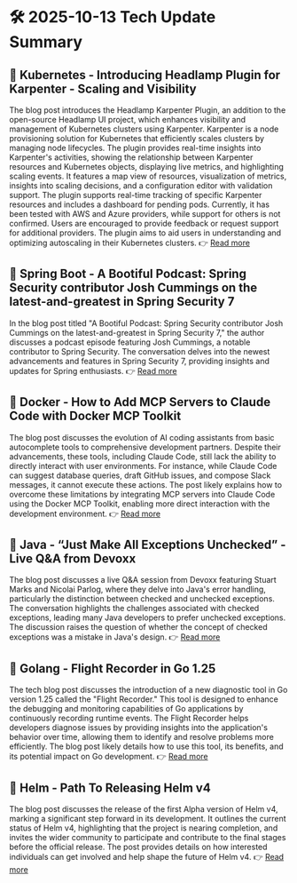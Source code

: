 # 🛠️ 2025-10-13 Tech Update Summary

## 🔹 Kubernetes - Introducing Headlamp Plugin for Karpenter - Scaling and Visibility
The blog post introduces the Headlamp Karpenter Plugin, an addition to the open-source Headlamp UI project, which enhances visibility and management of Kubernetes clusters using Karpenter. Karpenter is a node provisioning solution for Kubernetes that efficiently scales clusters by managing node lifecycles. The plugin provides real-time insights into Karpenter's activities, showing the relationship between Karpenter resources and Kubernetes objects, displaying live metrics, and highlighting scaling events. It features a map view of resources, visualization of metrics, insights into scaling decisions, and a configuration editor with validation support. The plugin supports real-time tracking of specific Karpenter resources and includes a dashboard for pending pods. Currently, it has been tested with AWS and Azure providers, while support for others is not confirmed. Users are encouraged to provide feedback or request support for additional providers. The plugin aims to aid users in understanding and optimizing autoscaling in their Kubernetes clusters.
👉 [Read more](https://kubernetes.io/blog/2025/10/06/introducing-headlamp-plugin-for-karpenter/)

## 🔹 Spring Boot - A Bootiful Podcast: Spring Security contributor Josh Cummings on the latest-and-greatest in Spring Security 7
In the blog post titled "A Bootiful Podcast: Spring Security contributor Josh Cummings on the latest-and-greatest in Spring Security 7," the author discusses a podcast episode featuring Josh Cummings, a notable contributor to Spring Security. The conversation delves into the newest advancements and features in Spring Security 7, providing insights and updates for Spring enthusiasts.
👉 [Read more](https://spring.io/blog/2025/10/09/a-bootiful-podcast-josh-cummings)

## 🔹 Docker - How to Add MCP Servers to Claude Code with Docker MCP Toolkit
The blog post discusses the evolution of AI coding assistants from basic autocomplete tools to comprehensive development partners. Despite their advancements, these tools, including Claude Code, still lack the ability to directly interact with user environments. For instance, while Claude Code can suggest database queries, draft GitHub issues, and compose Slack messages, it cannot execute these actions. The post likely explains how to overcome these limitations by integrating MCP servers into Claude Code using the Docker MCP Toolkit, enabling more direct interaction with the development environment.
👉 [Read more](https://www.docker.com/blog/add-mcp-servers-to-claude-code-with-mcp-toolkit/)

## 🔹 Java - “Just Make All Exceptions Unchecked” - Live Q&amp;A from Devoxx
The blog post discusses a live Q&A session from Devoxx featuring Stuart Marks and Nicolai Parlog, where they delve into Java's error handling, particularly the distinction between checked and unchecked exceptions. The conversation highlights the challenges associated with checked exceptions, leading many Java developers to prefer unchecked exceptions. The discussion raises the question of whether the concept of checked exceptions was a mistake in Java's design.
👉 [Read more](https://inside.java/2025/10/09/devoxxstream/)

## 🔹 Golang - Flight Recorder in Go 1.25
The tech blog post discusses the introduction of a new diagnostic tool in Go version 1.25 called the "Flight Recorder." This tool is designed to enhance the debugging and monitoring capabilities of Go applications by continuously recording runtime events. The Flight Recorder helps developers diagnose issues by providing insights into the application's behavior over time, allowing them to identify and resolve problems more efficiently. The blog post likely details how to use this tool, its benefits, and its potential impact on Go development.
👉 [Read more](https://go.dev/blog/flight-recorder)

## 🔹 Helm - Path To Releasing Helm v4
The blog post discusses the release of the first Alpha version of Helm v4, marking a significant step forward in its development. It outlines the current status of Helm v4, highlighting that the project is nearing completion, and invites the wider community to participate and contribute to the final stages before the official release. The post provides details on how interested individuals can get involved and help shape the future of Helm v4.
👉 [Read more](https://helm.sh/blog/path-to-helm-v4/)


